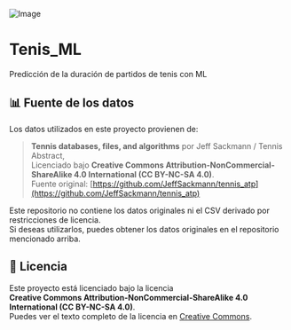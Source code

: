 ![Image](https://github.com/user-attachments/assets/7b5c6a1e-e93f-4caf-bae4-2aa1ba5c3098)
# Tenis_ML
Predicción de la duración de partidos de tenis con ML
## 📊 Fuente de los datos

Los datos utilizados en este proyecto provienen de:

> **Tennis databases, files, and algorithms** por Jeff Sackmann / Tennis Abstract,  
> Licenciado bajo **Creative Commons Attribution-NonCommercial-ShareAlike 4.0 International (CC BY-NC-SA 4.0)**.  
> Fuente original: [https://github.com/JeffSackmann/tennis_atp](https://github.com/JeffSackmann/tennis_atp)  

Este repositorio no contiene los datos originales ni el CSV derivado por restricciones de licencia.  
Si deseas utilizarlos, puedes obtener los datos originales en el repositorio mencionado arriba.  
## 📜 Licencia

Este proyecto está licenciado bajo la licencia  
**Creative Commons Attribution-NonCommercial-ShareAlike 4.0 International (CC BY-NC-SA 4.0)**.  
Puedes ver el texto completo de la licencia en [Creative Commons](https://creativecommons.org/licenses/by-nc-sa/4.0/legalcode).
